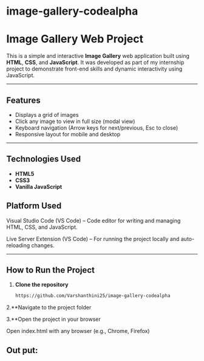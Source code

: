 # image-gallery-codealpha

#  Image Gallery Web Project

This is a simple and interactive **Image Gallery** web application built using **HTML**, **CSS**, and **JavaScript**. It was developed as part of my internship project to demonstrate front-end skills and dynamic interactivity using JavaScript.

---

##  Features

-  Displays a grid of images
- Click any image to view in full size (modal view)
-  Keyboard navigation (Arrow keys for next/previous, Esc to close)
- Responsive layout for mobile and desktop

---

##  Technologies Used

- **HTML5**
- **CSS3**
- **Vanilla JavaScript**

## Platform Used

Visual Studio Code (VS Code) – Code editor for writing and managing HTML, CSS, and JavaScript.

Live Server Extension (VS Code) – For running the project locally and auto-reloading changes.



---

##  How to Run the Project

1. **Clone the repository**
   ```bash
   https://github.com/Varshanthini25/image-gallery-codealpha

2.**Navigate to the project folder

3.**Open the project in your browser

Open index.html with any browser (e.g., Chrome, Firefox)

## Out put:





  
